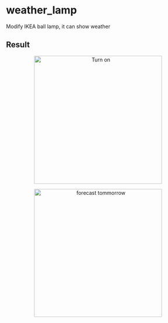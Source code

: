# weather_lamp
Modify IKEA ball lamp, it can show weather

## Result
<p align="center">
  <img src="doc/1.GIF" width="350" title="Turn on">
</p>

<p align="center">
  <img src="doc/2.GIF" width="350" title="forecast tommorrow">
</p>
